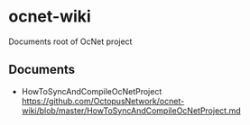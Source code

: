 # ocnet-wiki
Documents root of OcNet project

## Documents
* HowToSyncAndCompileOcNetProject
https://github.com/OctopusNetwork/ocnet-wiki/blob/master/HowToSyncAndCompileOcNetProject.md
